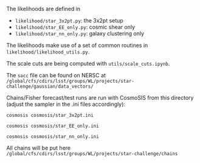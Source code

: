 The likelihoods are defined in
- `likelihood/star_3x2pt.py`: the 3x2pt setup
- `likelihood/star_EE_only.py`: cosmic shear only
- `likelihood/star_nn_only.py`: galaxy clustering only

The likelihoods make use of a set of common routines in `likelihood/likelihood_utils.py`.

The scale cuts are being computed with `utils/scale_cuts.ipynb`.

The `sacc` file can be found on NERSC at `/global/cfs/cdirs/lsst/groups/WL/projects/star-challenge/gaussian/data_vectors/`

Chains/Fisher forecast/test runs are run with CosmoSIS from this directory (adjust the sampler in the .ini files accordingly):
```
cosmosis cosmosis/star_3x2pt.ini
```
```
cosmosis cosmosis/star_EE_only.ini
```
```
cosmosis cosmosis/star_nn_only.ini
```

All chains will be put here `/global/cfs/cdirs/lsst/groups/WL/projects/star-challenge/chains`
